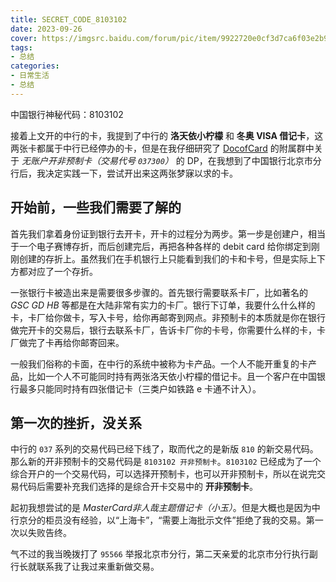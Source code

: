 ```yaml
---
title: SECRET_CODE_8103102
date: 2023-09-26
cover: https://imgsrc.baidu.com/forum/pic/item/9922720e0cf3d7ca6f03e2b9b71fbe096a63a90c.jpg
tags:
- 总结
categories:
- 日常生活
- 总结
---
```

中国银行神秘代码：8103102
<!--more-->
接着上文开的中行的卡，我提到了中行的 **洛天依小柠檬** 和 **冬奥 VISA 借记卡**，这两张卡都属于中行已经停办的卡，但是在我仔细研究了 [DocofCard](https://www.docofcard.com) 的附属群中关于 _无账户开非预制卡（交易代号 `037300`）_ 的 DP，在我想到了中国银行北京市分行后，我决定实践一下，尝试开出来这两张梦寐以求的卡。

## 开始前，一些我们需要了解的

首先我们拿着身份证到银行去开卡，开卡的过程分为两步。第一步是创建户，相当于一个电子赛博存折，而后创建完后，再把各种各样的 debit card 给你绑定到刚刚创建的存折上。虽然我们在手机银行上只能看到我们的卡和卡号，但是实际上下方都对应了一个存折。

一张银行卡被造出来是需要很多步骤的。首先银行需要联系卡厂，比如著名的 _GSC_ _GD_ _HB_ 等都是在大陆非常有实力的卡厂。银行下订单，我要什么什么样的卡，卡厂给你做卡，写入卡号，给你再邮寄到网点。非预制卡的本质就是你在银行做完开卡的交易后，银行去联系卡厂，告诉卡厂你的卡号，你需要什么样的卡，卡厂做完了卡再给你邮寄回来。

一般我们俗称的卡面，在中行的系统中被称为卡产品。一个人不能开重复的卡产品，比如一个人不可能同时持有两张洛天依小柠檬的借记卡。且一个客户在中国银行最多只能同时持有四张借记卡（三类户如铁路 e 卡通不计入）。

## 第一次的挫折，没关系

中行的 `037` 系列的交易代码已经下线了，取而代之的是新版 `810` 的新交易代码。那么新的开非预制卡的交易代码是 `8103102 开非预制卡`。`8103102` 已经成为了一个综合开户的一个交易代码，可以选择开预制卡，也可以开非预制卡，所以在说完交易代码后需要补充我们选择的是综合开卡交易中的 **开非预制卡**。

起初我想尝试的是 _MasterCard非人哉主题借记卡（小玉）_。但是大概也是因为中行京分的柜员没有经验，以“上海卡”，“需要上海批示文件”拒绝了我的交易。第一次以失败告终。

气不过的我当晚拨打了 `95566` 举报北京市分行，第二天亲爱的北京市分行执行副行长就联系我了让我过来重新做交易。

## 
